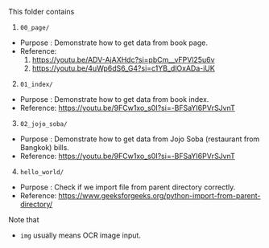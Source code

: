 This folder contains
1.  `00_page/`
-   Purpose : Demonstrate how to get data from book page.
-   Reference:
    1.  https://youtu.be/ADV-AjAXHdc?si=pbCm__vFPVl25u6v
    2.  https://youtu.be/4uWp6dS6_G4?si=c1YB_dlOxADa-iUK
2.  `01_index/`
-   Purpose : Demonstrate how to get data from book index.
-   Reference: https://youtu.be/9FCw1xo_s0I?si=-BFSaYI6PVrSJvnT
3.  `02_jojo_soba/`
-   Purpose : Demonstrate how to get data from Jojo Soba (restaurant from Bangkok) bills. 
-   Reference: https://youtu.be/9FCw1xo_s0I?si=-BFSaYI6PVrSJvnT
4.  `hello_world/`
-   Purpose : Check if we import file from parent directory correctly.
-   Reference: https://www.geeksforgeeks.org/python-import-from-parent-directory/

Note that
-   `img` usually means OCR image input.
